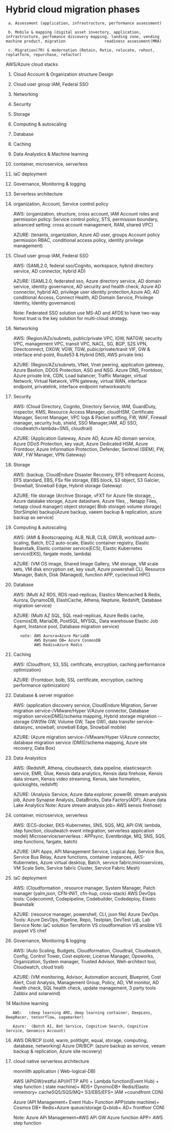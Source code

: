 # Hybrid cloud migration phases

     a. Assessment (application, infrastructure, performance assessment)
     
     b. Mobile & mapping (digital asset invectory, application, infrastructure, perfomance discovery mapping, landing zone, vending machine product, migration                 readiness assessment(MRA)  
     
     c. Migration(7R) & modernation (Retain, Retie, relocate, rehost, replatform, repurchase, refactor)
 
 AWS/Azure cloud stacks
 
  1. Cloud Account & Organization structure Design
  2. Cloud user group IAM, Federal SSO
  3. Networking 
  4. Security
  5. Storage
  6. Computing & autoscaling 
  7. Database
  8. Caching
  9. Data Analystics & Machine learning
 10. container, microservice, serverless
 11. IaC deployment
 12. Governance, Monitoring & logging
 13. Serverless architecture 
  
  
  
  
  1. organization, Account, Service control policy
  
      AWS:   (organization, structure, cross account, IAM Account roles and permission policy: Service control policy, STS, permission boundary, advanced setting:                   cross account management, RAM, shared VPC)
      
      AZURE: (tenants, organization, Azure AD user, groups Account policy permission RBAC, conditional access policy, identity privilege management)

  2. Cloud user group IAM, Federal SSO
  
       AWS:   (SAML2.0, federal sso/Cognito, workspace, hybrid directory service, AD connector, hybrid AD)
       
       AZURE: (SAML2.0, federated sso, Azure directory service, AD domain service, identity governance, AD security and health check, Azure AD connector, hybrid AD,                  privilege user identity protection,Azure AD, AD conditional Access, Connect Health, AD Domain Service, Privilege Identity, Identity governance)

        Note: Federated SSO solution use MS-AD and AFDS to have two-way forest trust is the key solution for multi-cloud strategy. 
               

  3. Networking 
  
       AWS:   (Region/AZs/subnets, public/private VPC, IGW, NATGW, security VPC, management VPC, transit VPC, NACL, SG, BGP, S2S VPN, Directconnect, DXGW, VGW, TGW,                  pubic/private/tranit VIF, GW & interface end-point, Route53 & Hybrid DNS, AWS private link)

       AZURE: (Region/AZs/subnets, VNet, Vnet peering, application gateway, Azure Bastion, DDOS Protection, ASG and NSG. Azure DNS, Frontdoor, Azure private link, CDN,              Load balancer, Traffic Manager, virtual Network, Virtual Network, VPN gateway, virtual WAN, interface endpoint, privatelink, interface endpoint                        networkwatch)
   
            

  4. Security
  
      AWS:  (Cloud Directory, Cognito, Directory Service, IAM, GuardDuty, inspector, KMS, Resource Access Manager, cloudHSM, Certificate Manager, Secret Manager, VPC               logs & Packet sniffing, FW, WAF, Firewall manager, security hub, shield, SSO Manager,IAM, AD SSO, cloudwatch+lambda+SNS, cloudtrail)

      AZURE: (Application Gateway, Azure AD, Azure AD domain service, Azure DDoS Protection, key vault, Azure Dedicated HSM, Azure Frontdoor, Azure Information                     Protection, Defender, Sentinel (SIEM), FW, WAF, FW Manager, VPN Gateway)

  5.  Storage
  
      AWS:  (backup, CloudEndure Disaster Recovery, EFS infrequent Access, EFS standard, EBS, FSx file storage, EBS block, S3 object, S3 Galcier, Snowball, Snowball                Edge, Hybrid storage Gateway)

      AZURE: 
             file storage (Archive Storage, vFXT for Azure file storage, , Azure datalake storage, Azure datashare, Azure files, , Netapp Files, netapp cloud manager)
             object storage( Blob storage)
             volume storage( StorSimple)
             backup(Azure backup, vaeem backup & replication, azure backup as service)

  6.  Computing & autoscaling 
  
      AWS:   (AMI & Bootscrapping, ALB, NLB, CLB, GWLB, workload auto-scaling, Batch, EC2 auto-scale, Elastic container registry, Elastic Beanstalk, Elastic container                service(ECS), Elastic Kubernetes service(EKS), fargate mode, lambda)
 
      AZURE: (VM OS image, Shared Image Gallery, VM storage, VM scale sets, VM disk encryption set, key vault, Azure powershell CLI, Resource Manager, Batch, Disk                 (Managed), function APP, cyclecloud HPC)

  7.  Database
  
      AWS:   (Multi AZ RDS, RDS read-replicas, Elastics Memcached & Redis, Aurora, DynamoDB, ElastiCache, Athena, Neptune, Redshift, Database migration service)
 
      AZURE: (Multi AZ SQL, SQL read-replicas, Azure Redis cache, CosmosDB, MariaDB, PostSQL, MYSQL, Data warehouse Elastic Job Agent, Instance pool, Database                       migration service)
 
             note: AWS Aurora=Azure MariaDB
                   AWS Dynamo DB= Azure CosmosDB
                   AWS Redis=Azure Redis

  8.  Caching
  
      AWS:    (Cloudfront, S3, SSL certificate, encryption, caching performance optimization)

      AZURE:  (Frontdoor, bolb,  SSL certificate, encryption, caching performance optimization)

  9.  Database & server migration
  
      AWS:   (application discovery service, CloudEndure Migration, Server migration service-/VMware/Hyper V/Azure connector, Database migration service(DMS)/schema                 mapping, Hybrid storage migration --storage GW(file GW, Volume GW, Tape GW),  data transfer service- datasync, snowball, snowball Edge, Snowball mobile)

      AZURE:  (Azure migration service-/VMware/Hyper V/Azure connector, database migration service (DMS)/schema mapping, Azure site recovery, Data Box)

  10. Data Analystics
  
      AWS:   (Redshift, Athena, cloudsearch, data pipeline, elasticsearch service, EMR, Glue, Kensis data analytics, Kensis data firehose, Kensis data stream, Kensis                video streaming, Kensis, lake formation, quicksights, redshift)

      AZURE: (Analysis Service, Azure data explorer, powerBI, stream analysis job, Azure Synapse Analysis, DataBricks, Data Factory(ADF), Azure data Lake Analytics
                Note: Azure stream analysis job= AWS kensis firehose)

  11. container, microservice, serverless

      AWS:   (ECS-docker, EKS-Kubernetes, SNS, SQS, MQ, API GW,  lambda, step function, cloudwatch event integration, serverless application model)
              Microservice/serverless : APPsync, Eventbridge, MQ, SNS, SQS, step functions, fargate, batch)

      AZURE: (API Apps, API Management Service, Logical App, Service Bus, Service Bus Relay, Azure functions, container instances, AKS-Kubernetes, Azure virtual                     desktop, Batch, service fabric/microservices, VM Scale Sets, Service fabric Cluster, Service Fabric Mesh)

  12. IaC deployment
  
      AWS:   (Cloudformation , resource manager, System Manager, Patch manager (yalm,json, CFN-INIT, cfn-hup, cross-stack)
              AWS DevOps tools: Codecommit, Codepipeline, Codebuilder, Codedeploy, Elastic Beanstalk

      AZURE: (resource manager, powershell, CLI, json file)
              Azure DevOps Tools: Azure DevOps, Pipeline, Repo, Testplan, DevTest Lab, Lab Service
              Note: IaC solution Terraform VS cloudformation VS ansible VS puppet VS chef

  13.  Governance, Monitoring & logging
  
       AWS:   (Auto Scaling, Budgets, Cloudformation, Cloudtrail, Cloudwatch, Config, Control Tower, Cost explorer, License Manager, Opsworks, Organization, System                    manager, Trusted Advisor, Well-architect tool, Cloudwatch, cloud trail)

       AZURE:  (VM monitoring, Advisor, Automation account, Blueprint, Cost Alert, Cost Analysis, Management Group, Policy, AD, VM monitor, AD health check, SQL health                check, update management, 3 party tools Zabbix and solarwind)


   14  Machine learning
   
       AWS:   (deep learning AMI, deep learning container, DeepLens, DeepRacer, tensorflow, sagemarker)

       Azure:  (Batch AI, Bot Service, Cognitive Search, Cognitive Service, Genomics Account)

   16. AWS   DR/BCP (cold, warm, politlight, equal, storage, computing, database, networking) 
       Azure DR/BCP: (azure backup as service, veeam backup & replication, Azure site recovery)

   17. cloud  native serverless architecture 
   
       monnlith application ( Web-logical-DB)

       AWS   (APIGW(restful API/HTTP API) + Lambda function(Event Hub) + step function ( state machine)+ RDS+ DynomoDB+ Redis/Elastic inmemory+ cacheSQS/SQS/MQ+                S3/EBS/EFS+ IAM +coundfront CDN)

       Azure (API Management+ Event Hub+ Function APP(state machine)+ Cosmos DB+ Redis+Azure queue/storage Q+blob+ AD+ frontfoor CDN)

       Note:
           Azure APi Management=AWS APi GW
           Azure function APP= AWS step function

